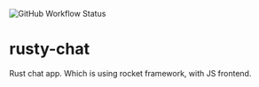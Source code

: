 ![GitHub Workflow Status](https://github.com/zibiax/rusty-chat/actions/workflows/.yml/badge.svg)
# rusty-chat

Rust chat app. Which is using rocket framework, with JS frontend.
